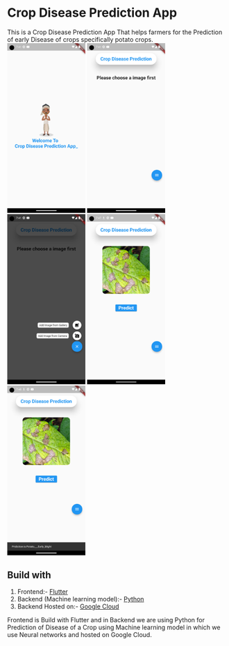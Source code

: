 # Crop Disease Prediction App

This is a Crop Disease Prediction App That helps farmers for the Prediction of early Disease of crops specifically potato crops.
<img src=1.png width="180"> <img src=2.png width="180"> 
<img src=3.png width="180"> 
<img src=4.png width="180"> 
<img src=5.png width="180"> 


## Build with

1. Frontend:- [Flutter](https://flutter.dev/)
2. Backend (Machine learning model):- [Python](https://www.python.org/)
3. Backend Hosted on:- [Google Cloud](https://cloud.google.com/)

Frontend is Build with Flutter and in Backend we are using Python for Prediction of Disease of a Crop using Machine learning model in which we use Neural networks and hosted on Google Cloud.
